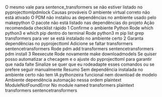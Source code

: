  O mesmo vale para sentence_transformers se não estiver listado no pyprojecttomlpdmlock
Causas prováveis
 O ambiente virtual correto não está ativado
 O PDM não instalou as dependências no ambiente usado pelo makepython
 O pacote não está listado nas dependências do projeto
 Ação recomendada checklist rápido
1 Confirme o ambiente Python
 Rode which python3 e which pip dentro do terminal
 Rode python3 m pip list  grep transformers para ver se está instalado no ambiente certo
2 Garanta dependências no pyprojecttoml
 Adicione se faltar
transformers
sentencetransformers
 Rode
pdm add transformers sentencetransformers
pdm install
3 Reexecute
 Rode novamente
make downloadmodels
Se quiser posso automatizar a checagem e o ajuste do pyprojecttoml para garantir que nada falte
Sinalize se quer que eu rodeadapte esses comandos ou se prefere seguir manualmente
Resumo
Sem dependência instalada no ambiente certo não tem IA pythonzeira funcional nem download de modelo
Ambiente dependência automação  nessa ordem
plaintext
ModuleNotFoundError No module named transformers
plaintext
transformers
sentencetransformers